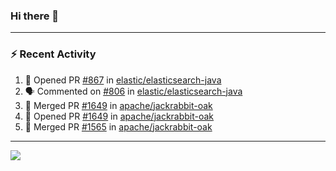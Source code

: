 ### Hi there 👋

---

### :zap: Recent Activity

<!--START_SECTION:activity-->
1. 💪 Opened PR [#867](https://github.com/elastic/elasticsearch-java/pull/867) in [elastic/elasticsearch-java](https://github.com/elastic/elasticsearch-java)
2. 🗣 Commented on [#806](https://github.com/elastic/elasticsearch-java/pull/806#issuecomment-2298576313) in [elastic/elasticsearch-java](https://github.com/elastic/elasticsearch-java)
3. 🎉 Merged PR [#1649](https://github.com/apache/jackrabbit-oak/pull/1649) in [apache/jackrabbit-oak](https://github.com/apache/jackrabbit-oak)
4. 💪 Opened PR [#1649](https://github.com/apache/jackrabbit-oak/pull/1649) in [apache/jackrabbit-oak](https://github.com/apache/jackrabbit-oak)
5. 🎉 Merged PR [#1565](https://github.com/apache/jackrabbit-oak/pull/1565) in [apache/jackrabbit-oak](https://github.com/apache/jackrabbit-oak)
<!--END_SECTION:activity-->

---

<!--
**fabriziofortino/fabriziofortino** is a ✨ _special_ ✨ repository because its `README.md` (this file) appears on your GitHub profile.

Here are some ideas to get you started:

- 🔭 I’m currently working on ...
- 🌱 I’m currently learning ...
- 👯 I’m looking to collaborate on ...
- 🤔 I’m looking for help with ...
- 💬 Ask me about ...
- 📫 How to reach me: ...
- 😄 Pronouns: ...
- ⚡ Fun fact: ...
-->
![](https://komarev.com/ghpvc/?username=fabriziofortino)
